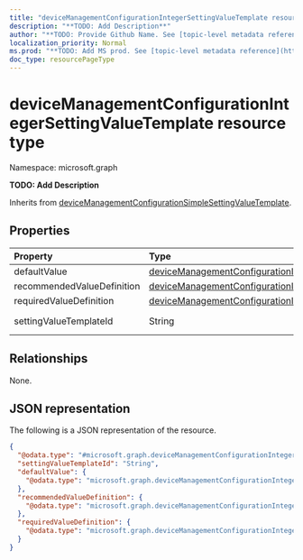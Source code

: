 ```yaml
---
title: "deviceManagementConfigurationIntegerSettingValueTemplate resource type"
description: "**TODO: Add Description**"
author: "**TODO: Provide Github Name. See [topic-level metadata reference](https://msgo.azurewebsites.net/add/document/guidelines/metadata.html#topic-level-metadata)**"
localization_priority: Normal
ms.prod: "**TODO: Add MS prod. See [topic-level metadata reference](https://msgo.azurewebsites.net/add/document/guidelines/metadata.html#topic-level-metadata)**"
doc_type: resourcePageType
---
```


# deviceManagementConfigurationIntegerSettingValueTemplate resource type

Namespace: microsoft.graph

**TODO: Add Description**


Inherits from [deviceManagementConfigurationSimpleSettingValueTemplate](../resources/devicemanagementconfigurationsimplesettingvaluetemplate.md).

## Properties
|Property|Type|Description|
|:---|:---|:---|
|defaultValue|[deviceManagementConfigurationIntegerSettingValueDefaultTemplate](../resources/intune-devicemanagementconfigurationintegersettingvaluedefaulttemplate.md)|**TODO: Add Description**|
|recommendedValueDefinition|[deviceManagementConfigurationIntegerSettingValueDefinitionTemplate](../resources/intune-devicemanagementconfigurationintegersettingvaluedefinitiontemplate.md)|**TODO: Add Description**|
|requiredValueDefinition|[deviceManagementConfigurationIntegerSettingValueDefinitionTemplate](../resources/intune-devicemanagementconfigurationintegersettingvaluedefinitiontemplate.md)|**TODO: Add Description**|
|settingValueTemplateId|String|**TODO: Add Description** Inherited from [deviceManagementConfigurationSimpleSettingValueTemplate](../resources/intune-devicemanagementconfigurationsimplesettingvaluetemplate.md)|

## Relationships
None.

## JSON representation
The following is a JSON representation of the resource.
<!-- {
  "blockType": "resource",
  "@odata.type": "microsoft.graph.deviceManagementConfigurationIntegerSettingValueTemplate"
}
-->
``` json
{
  "@odata.type": "#microsoft.graph.deviceManagementConfigurationIntegerSettingValueTemplate",
  "settingValueTemplateId": "String",
  "defaultValue": {
    "@odata.type": "microsoft.graph.deviceManagementConfigurationIntegerSettingValueDefaultTemplate"
  },
  "recommendedValueDefinition": {
    "@odata.type": "microsoft.graph.deviceManagementConfigurationIntegerSettingValueDefinitionTemplate"
  },
  "requiredValueDefinition": {
    "@odata.type": "microsoft.graph.deviceManagementConfigurationIntegerSettingValueDefinitionTemplate"
  }
}
```

